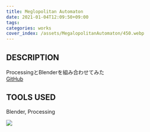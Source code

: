 ```yaml
---
title: Meglopolitan Automaton
date: 2021-01-04T12:09:50+09:00
tags:
categories: works
cover_index: /assets/MegalopolitanAutomaton/450.webp
---
```


## DESCRIPTION
ProcessingとBlenderを組み合わせてみた  
[GitHub](https://github.com/Magryllia/MegalopolitanAutomaton)

## TOOLS USED
Blender, Processing

![](/assets/MegalopolitanAutomaton/01.webp)